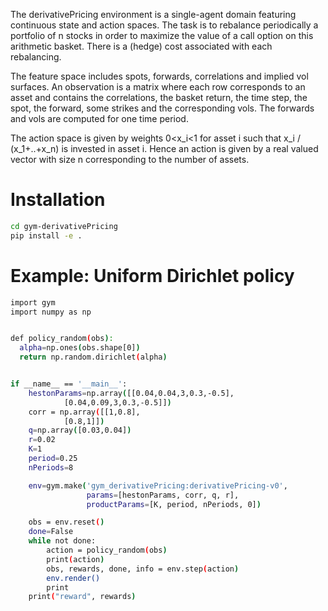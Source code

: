 The derivativePricing environment is a single-agent
domain featuring continuous state and action spaces. The task is to rebalance periodically a portfolio of n stocks in order to maximize the value of a call option on this arithmetic basket. There is a (hedge) cost associated with each rebalancing.

The feature space includes spots, forwards, correlations and implied vol surfaces. An observation is a matrix where each row corresponds to an asset and contains the correlations, the basket return, the time step, the spot, the forward, some strikes and the corresponding vols. The forwards and vols are computed for one time period.

The action space is given by weights 0<x_i<1 for asset i such that x_i / (x_1+..+x_n) is invested in asset i. Hence an action is given by a real valued vector with size n corresponding to the number of assets.

# Installation

```bash
cd gym-derivativePricing
pip install -e .
```

# Example: Uniform Dirichlet policy

```bash
import gym
import numpy as np


def policy_random(obs):
  alpha=np.ones(obs.shape[0])
  return np.random.dirichlet(alpha)


if __name__ == '__main__':
    hestonParams=np.array([[0.04,0.04,3,0.3,-0.5],
            [0.04,0.09,3,0.3,-0.5]])
    corr = np.array([[1,0.8],
            [0.8,1]])
    q=np.array([0.03,0.04])
    r=0.02
    K=1
    period=0.25
    nPeriods=8

    env=gym.make('gym_derivativePricing:derivativePricing-v0',
                 params=[hestonParams, corr, q, r],
                 productParams=[K, period, nPeriods, 0])

    obs = env.reset()
    done=False
    while not done:
        action = policy_random(obs)
        print(action)
        obs, rewards, done, info = env.step(action)
        env.render()
        print
    print("reward", rewards)
```
